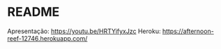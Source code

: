 # README

Apresentação: https://youtu.be/HRTYifyxJzc
Heroku: https://afternoon-reef-12746.herokuapp.com/
